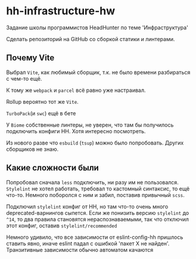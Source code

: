 # hh-infrastructure-hw

Задание школы программистов HeadHunter по теме 'Инфраструктура'

Сделать репозиторий на GitHub со сборкой статики и линтерами.

## Почему Vite

Выбрал `Vite`, как любимый сборщик, т.к. не было времени разбираться с чем-то ещё.

К тому же `webpack` и `parcel` всё равно уже настраивал.

Rollup вероятно тот же `Vite`.

`TurboPack`(и `swc`) ещё в бете

У `Biome` собственные линтеры, не уверен, что там бы получилось подключить конфиги HH. Хотя интересно посмотреть.

Из нового разве что `esbuild` (`tsup`) можно было попробовать. Других сборщиков не знаю.

## Какие сложности были

Попробовал сначала `less` подключить, ни разу им не пользовался. `Stylelint` не хотел работать, требовал то кастомный синтаксис, то ещё что-то. Немного поборолся с ним и забил, поставив привычный `scss`.

Подключил `stylelint` конфиг от HH, но там что-то очень много deprecated-варнингов сыпется. Если же понизить версию `stylelint` до `^14`, то два правила становятся нераспознаваемыми, так что отключил этот конфиг, оставив `stylelint/recommended`

Немного удивило, что все зависимости от eslint-config-hh пришлось ставить явно, иначе eslint падал с ошибкой 'пакет X не найден'. Транзитивные зависимости обычно автоматом качаются
